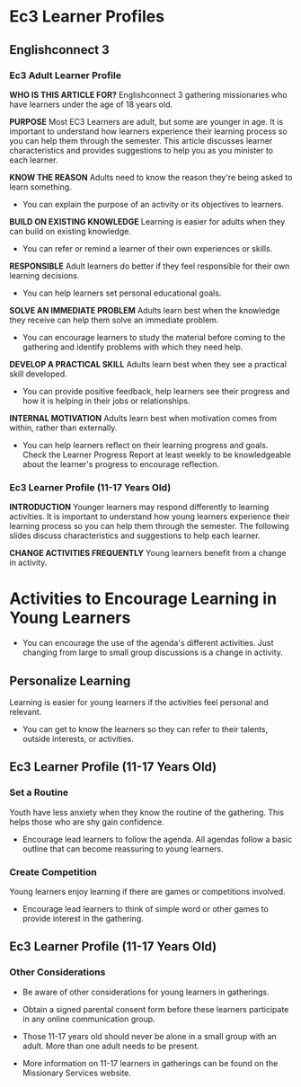 # Ec3 Learner Profiles

## Englishconnect 3

### Ec3 Adult Learner Profile

**WHO IS THIS ARTICLE FOR?** Englishconnect 3 gathering missionaries who have learners under the age of 18 years old.

**PURPOSE** Most EC3 Learners are adult, but some are younger in age. It is important to understand how learners experience their learning process so you can help them through the semester. This article discusses learner characteristics and provides suggestions to help you as you minister to each learner.

**KNOW THE REASON** Adults need to know the reason they're being asked to learn something.
- You can explain the purpose of an activity or its objectives to learners.

**BUILD ON EXISTING KNOWLEDGE** Learning is easier for adults when they can build on existing knowledge.
- You can refer or remind a learner of their own experiences or skills.

**RESPONSIBLE** Adult learners do better if they feel responsible for their own learning decisions.
- You can help learners set personal educational goals.

**SOLVE AN IMMEDIATE PROBLEM** Adults learn best when the knowledge they receive can help them solve an immediate problem.
- You can encourage learners to study the material before coming to the gathering and identify problems with which they need help.

**DEVELOP A PRACTICAL SKILL** Adults learn best when they see a practical skill developed.
- You can provide positive feedback, help learners see their progress and how it is helping in their jobs or relationships.

**INTERNAL MOTIVATION** Adults learn best when motivation comes from within, rather than externally.
- You can help learners reflect on their learning progress and goals. Check the Learner Progress Report at least weekly to be knowledgeable about the learner's progress to encourage reflection.

### Ec3 Learner Profile (11-17 Years Old)

**INTRODUCTION** Younger learners may respond differently to learning activities. It is important to understand how young learners experience their learning process so you can help them through the semester. The following slides discuss characteristics and suggestions to help each learner.

**CHANGE ACTIVITIES FREQUENTLY** Young learners benefit from a change in activity.

# Activities to Encourage Learning in Young Learners

- You can encourage the use of the agenda's different activities. Just changing from large to small group discussions is a change in activity.

## Personalize Learning

Learning is easier for young learners if the activities feel personal and relevant.
- You can get to know the learners so they can refer to their talents, outside interests, or activities.

## Ec3 Learner Profile (11-17 Years Old)

### Set a Routine

Youth have less anxiety when they know the routine of the gathering. This helps those who are shy gain confidence.
- Encourage lead learners to follow the agenda. All agendas follow a basic outline that can become reassuring to young learners.

### Create Competition

Young learners enjoy learning if there are games or competitions involved.
- Encourage lead learners to think of simple word or other games to provide interest in the gathering.

## Ec3 Learner Profile (11-17 Years Old)

### Other Considerations

- Be aware of other considerations for young learners in gatherings.
- Obtain a signed parental consent form before these learners participate in any online communication group.

- Those 11-17 years old should never be alone in a small group with an adult. More than one adult needs to be present.

- More information on 11-17 learners in gatherings can be found on the Missionary Services website.

